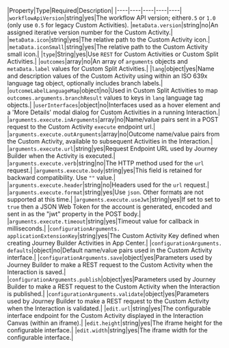 |Property|Type|Required|Description|
|----|----|----|----|----|
|`workflowApiVersion`|string|yes|The workflow API version; either`0.5` or `1.0` (only use `0.5` for legacy Custom Activities).
|`metaData.version`|string|no|An assigned iterative version number for the Custom Activity.|
|`metaData.icon`|string|yes|The relative path to the Custom Activity icon.|
|`metaData.iconSmall`|string|yes|The relative path to the Custom Activity small icon.|
|`type`|String|yes|Use `REST` for Custom Activities or Custom Split Activities.|
|`outcomes`|array|no|An array of `arguments` objects and `metaData.label` values for Custom Split Activities.|
|`lang`|object|yes|Name and description values of the Custom Activity using within an ISO 639x language tag object, optionally includes branch labels.|
|`outcomeLabelLanguageMap`|object|no|Used in Custom Split Activities to map `outcomes.arguments.branchResult` values to keys in `lang` language tag objects.|
|`userInterfaces`|object|no|Interfaces used as a hover element and a  'More Details' modal dialog for Custom Activities in a running Interaction.|
|`arguments.execute.inArguments`|array|no|Name/value pairs sent in a POST request to the Custom Activity `execute` endpoint url.|
|`arguments.execute.outArguments`|array|no|Outcome name/value pairs from the Custom Activity, available to subsequent Activities in the Interaction.|
|`arguments.execute.url`|string|yes|Request Endpoint URL used by Journey Builder when the Activity is executed.|
|`arguments.execute.verb`|string|no|The HTTP method used for the `url` request.|
|`arguments.execute.body`|string|yes|This field is retained for backward compatibility. Use `""` value.|
|`arguments.execute.header`|string|no|Headers used for the `url` request.|
|`arguments.execute.format`|string|yes|Use `json`. Other formats are not supported at this time.|
|`arguments.execute.useJwt`|string|yes|If set to set to `true` then a JSON Web Token for the account is generated, encoded and sent in as the "jwt" property in the POST body.|
|`arguments.execute.timeout`|string|yes|Timeout value for callback in milliseconds.|
|`configurationArguments.`<br />`applicationExtensionKey`|string|yes|The Custom Activity Key defined when creating Journey Builder Activities in App Center.|
|`configurationArguments.`<br />`defaults`|object|no|Default name/value pairs used in the Custom Activity interface.|
|`configurationArguments.save`|object|yes|Parameters used by Journey Builder to make a REST request to the Custom Activity when the Interaction is saved.|
|`configurationArguments.publish`|object|yes|Parameters used by Journey Builder to make a REST request to the Custom Activity when the Interaction is published.|
|`configurationArguments.validate`|object|yes|Parameters used by Journey Builder to make a REST request to the Custom Activity when the Interaction is validated.|
|`edit.url`|string|yes|The configurable interface endpoint for the Custom Activity displayed in the Interaction Canvas (within an iframe).|
|`edit.height`|string|yes|The iframe height for the configurable interface.|
|`edit.width`|string|yes|The iframe width for the configurable interface.|